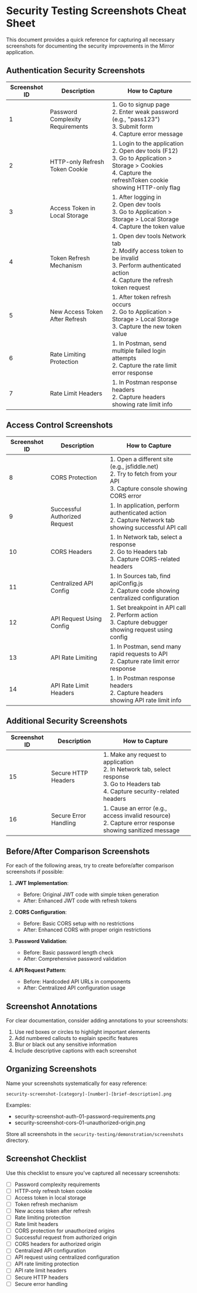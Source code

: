 # Security Testing Screenshots Cheat Sheet

This document provides a quick reference for capturing all necessary screenshots for documenting the security improvements in the Mirror application.

## Authentication Security Screenshots

| Screenshot ID | Description | How to Capture |
|---------------|-------------|----------------|
| 1 | Password Complexity Requirements | 1. Go to signup page<br>2. Enter weak password (e.g., "pass123")<br>3. Submit form<br>4. Capture error message |
| 2 | HTTP-only Refresh Token Cookie | 1. Login to the application<br>2. Open dev tools (F12)<br>3. Go to Application > Storage > Cookies<br>4. Capture the refreshToken cookie showing HTTP-only flag |
| 3 | Access Token in Local Storage | 1. After logging in<br>2. Open dev tools<br>3. Go to Application > Storage > Local Storage<br>4. Capture the token value |
| 4 | Token Refresh Mechanism | 1. Open dev tools Network tab<br>2. Modify access token to be invalid<br>3. Perform authenticated action<br>4. Capture the refresh token request |
| 5 | New Access Token After Refresh | 1. After token refresh occurs<br>2. Go to Application > Storage > Local Storage<br>3. Capture the new token value |
| 6 | Rate Limiting Protection | 1. In Postman, send multiple failed login attempts<br>2. Capture the rate limit error response |
| 7 | Rate Limit Headers | 1. In Postman response headers<br>2. Capture headers showing rate limit info |

## Access Control Screenshots

| Screenshot ID | Description | How to Capture |
|---------------|-------------|----------------|
| 8 | CORS Protection | 1. Open a different site (e.g., jsfiddle.net)<br>2. Try to fetch from your API<br>3. Capture console showing CORS error |
| 9 | Successful Authorized Request | 1. In application, perform authenticated action<br>2. Capture Network tab showing successful API call |
| 10 | CORS Headers | 1. In Network tab, select a response<br>2. Go to Headers tab<br>3. Capture CORS-related headers |
| 11 | Centralized API Config | 1. In Sources tab, find apiConfig.js<br>2. Capture code showing centralized configuration |
| 12 | API Request Using Config | 1. Set breakpoint in API call<br>2. Perform action<br>3. Capture debugger showing request using config |
| 13 | API Rate Limiting | 1. In Postman, send many rapid requests to API<br>2. Capture rate limit error response |
| 14 | API Rate Limit Headers | 1. In Postman response headers<br>2. Capture headers showing API rate limit info |

## Additional Security Screenshots

| Screenshot ID | Description | How to Capture |
|---------------|-------------|----------------|
| 15 | Secure HTTP Headers | 1. Make any request to application<br>2. In Network tab, select response<br>3. Go to Headers tab<br>4. Capture security-related headers |
| 16 | Secure Error Handling | 1. Cause an error (e.g., access invalid resource)<br>2. Capture error response showing sanitized message |

## Before/After Comparison Screenshots

For each of the following areas, try to create before/after comparison screenshots if possible:

1. **JWT Implementation**:
   - Before: Original JWT code with simple token generation
   - After: Enhanced JWT code with refresh tokens

2. **CORS Configuration**:
   - Before: Basic CORS setup with no restrictions
   - After: Enhanced CORS with proper origin restrictions

3. **Password Validation**:
   - Before: Basic password length check
   - After: Comprehensive password validation

4. **API Request Pattern**:
   - Before: Hardcoded API URLs in components
   - After: Centralized API configuration usage

## Screenshot Annotations

For clear documentation, consider adding annotations to your screenshots:

1. Use red boxes or circles to highlight important elements
2. Add numbered callouts to explain specific features
3. Blur or black out any sensitive information
4. Include descriptive captions with each screenshot

## Organizing Screenshots

Name your screenshots systematically for easy reference:

```
security-screenshot-[category]-[number]-[brief-description].png
```

Examples:
- security-screenshot-auth-01-password-requirements.png
- security-screenshot-cors-01-unauthorized-origin.png

Store all screenshots in the `security-testing/demonstration/screenshots` directory.

## Screenshot Checklist

Use this checklist to ensure you've captured all necessary screenshots:

- [ ] Password complexity requirements
- [ ] HTTP-only refresh token cookie
- [ ] Access token in local storage
- [ ] Token refresh mechanism
- [ ] New access token after refresh
- [ ] Rate limiting protection
- [ ] Rate limit headers
- [ ] CORS protection for unauthorized origins
- [ ] Successful request from authorized origin
- [ ] CORS headers for authorized origin
- [ ] Centralized API configuration
- [ ] API request using centralized configuration
- [ ] API rate limiting protection
- [ ] API rate limit headers
- [ ] Secure HTTP headers
- [ ] Secure error handling